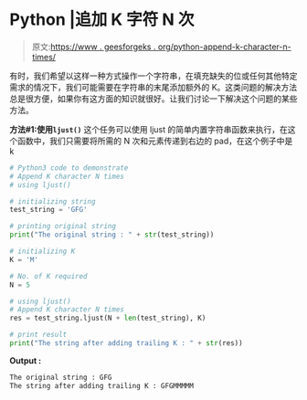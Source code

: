 # Python |追加 K 字符 N 次

> 原文:[https://www . geesforgeks . org/python-append-k-character-n-times/](https://www.geeksforgeeks.org/python-append-k-character-n-times/)

有时，我们希望以这样一种方式操作一个字符串，在填充缺失的位或任何其他特定需求的情况下，我们可能需要在字符串的末尾添加额外的 K。这类问题的解决方法总是很方便，如果你有这方面的知识就很好。让我们讨论一下解决这个问题的某些方法。

**方法#1:使用`ljust()`**
这个任务可以使用 ljust 的简单内置字符串函数来执行，在这个函数中，我们只需要将所需的 N 次和元素传递到右边的 pad，在这个例子中是 k

```py
# Python3 code to demonstrate
# Append K character N times
# using ljust()

# initializing string 
test_string = 'GFG'

# printing original string 
print("The original string : " + str(test_string))

# initializing K 
K = 'M'

# No. of K required
N = 5

# using ljust()
# Append K character N times
res = test_string.ljust(N + len(test_string), K)

# print result
print("The string after adding trailing K : " + str(res))
```

**Output :**

```py
The original string : GFG
The string after adding trailing K : GFGMMMMM

```